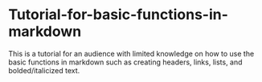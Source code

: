 # Tutorial-for-basic-functions-in-markdown
This is a tutorial for an audience with limited knowledge on how to use the basic functions in markdown such as creating headers, links, lists, and bolded/italicized text. 
